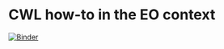 # CWL how-to in the EO context

[![Binder](https://mybinder.org/badge_logo.svg)](https://mybinder.org/v2/gh/cwl-for-eo/vscode-binder/master?urlpath=git-pull%3Frepo%3Dhttps%253A%252F%252Fgithub.com%252Fcwl-for-eo%252Ftutorial.git%26urlpath%3D%252Fvscode%252F%253Ffolder%253D%252Fhome%252Fjovyan%252Ftutorial.git%26branch%3Dmaster)
